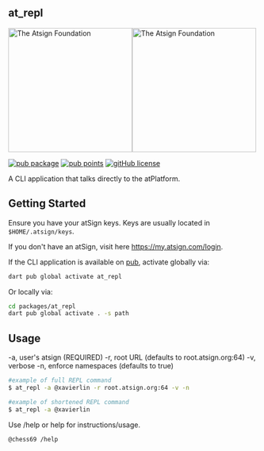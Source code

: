## at_repl

<a href="https://atsign.com#gh-light-mode-only"><img width=250px src="https://atsign.com/wp-content/uploads/2022/05/atsign-logo-horizontal-color2022.svg#gh-light-mode-only" alt="The Atsign Foundation"></a><a href="https://atsign.com#gh-dark-mode-only"><img width=250px src="https://atsign.com/wp-content/uploads/2023/08/atsign-logo-horizontal-reverse2022-Color.svg#gh-dark-mode-only" alt="The Atsign Foundation"></a>

[![pub package](https://img.shields.io/pub/v/at_repl)](https://pub.dev/packages/at_repl)
[![pub points](https://img.shields.io/badge/dynamic/json?url=https://pub.dev/api/packages/at_repl/score&label=pub%20score&query=grantedPoints)](https://pub.dev/packages/at_repl/score)
[![gitHub license](https://img.shields.io/badge/license-BSD3-blue.svg)](./LICENSE)

A CLI application that talks directly to the atPlatform.

## Getting Started

Ensure you have your atSign keys. Keys are usually located in `$HOME/.atsign/keys`.

If you don't have an atSign, visit here https://my.atsign.com/login.

If the CLI application is available on [pub](https://pub.dev), activate globally via:

```sh
dart pub global activate at_repl
```

Or locally via:

```sh
cd packages/at_repl
dart pub global activate . -s path
```

## Usage

-a, user's atsign (REQUIRED)
-r, root URL (defaults to root.atsign.org:64)
-v, verbose
-n, enforce namespaces (defaults to true)

```sh
#example of full REPL command
$ at_repl -a @xavierlin -r root.atsign.org:64 -v -n

#example of shortened REPL command
$ at_repl -a @xavierlin

```

Use /help or help for instructions/usage.

```sh
@chess69 /help
```
